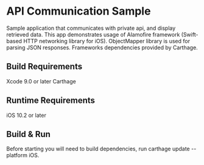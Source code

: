 # API Communication Sample

Sample application that communicates with private api, and display retrieved data. This app demonstrates usage of Alamofire framework (Swift-based HTTP networking library for iOS). ObjectMapper library is used for parsing JSON responses. Frameworks dependencies provided by Carthage.

## Build Requirements

Xcode 9.0 or later
Carthage

## Runtime Requirements

iOS 10.2 or later

## Build & Run

Before starting you will need to build dependencies, run carthage update --platform iOS.
